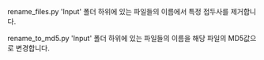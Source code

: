 rename_files.py
 'Input' 폴더 하위에 있는 파일들의 이름에서 특정 접두사를 제거합니다.

rename_to_md5.py
 'Input' 폴더 하위에 있는 파일들의 이름을 해당 파일의 MD5값으로 변경합니다.
